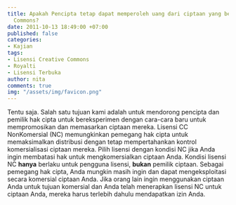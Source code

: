 ```yaml
---
title: Apakah Pencipta tetap dapat memperoleh uang dari ciptaan yang berlisensi Creative
  Commons?
date: 2011-10-13 18:49:00 +07:00
published: false
categories:
- Kajian
tags:
- Lisensi Creative Commons
- Royalti
- Lisensi Terbuka
author: nita
comments: true
img: "/assets/img/favicon.png"
---
```


Tentu saja. Salah satu tujuan kami adalah untuk mendorong pencipta dan pemilik hak cipta untuk bereksperimen dengan cara-cara baru untuk mempromosikan dan memasarkan ciptaan mereka. Lisensi CC NonKomersial (NC) memungkinkan pemegang hak cipta untuk memaksimalkan distribusi dengan tetap mempertahankan kontrol komersialisasi ciptaan mereka. Pilih lisensi dengan kondisi NC jika Anda ingin membatasi hak untuk mengkomersialkan ciptaan Anda. Kondisi lisensi NC **hanya** berlaku untuk pengguna lisensi, **bukan** pemilik ciptaan. Sebagai pemegang hak cipta, Anda mungkin masih ingin dan dapat mengeksploitasi secara komersial ciptaan Anda. Jika orang lain ingin menggunakan ciptaan Anda untuk tujuan komersial dan Anda telah menerapkan lisensi NC untuk ciptaan Anda, mereka harus terlebih dahulu mendapatkan izin Anda.
